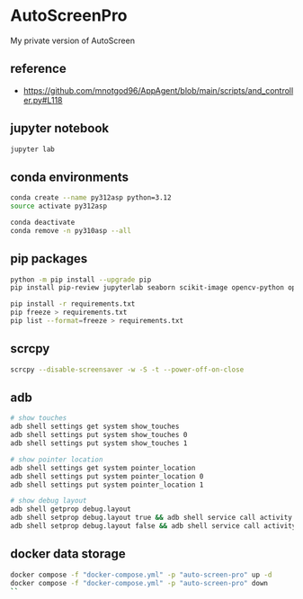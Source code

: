 # AutoScreenPro
My private version of AutoScreen

## reference

- <https://github.com/mnotgod96/AppAgent/blob/main/scripts/and_controller.py#L118>

## jupyter notebook

```bash
jupyter lab
```

## conda environments

```bash
conda create --name py312asp python=3.12
source activate py312asp

conda deactivate
conda remove -n py310asp --all
```

## pip packages

```bash
python -m pip install --upgrade pip
pip install pip-review jupyterlab seaborn scikit-image opencv-python opencv-contrib-python pyshine

pip install -r requirements.txt
pip freeze > requirements.txt
pip list --format=freeze > requirements.txt
```

## scrcpy

```bash
scrcpy --disable-screensaver -w -S -t --power-off-on-close
```

## adb

```bash
# show touches
adb shell settings get system show_touches
adb shell settings put system show_touches 0
adb shell settings put system show_touches 1

# show pointer location
adb shell settings get system pointer_location
adb shell settings put system pointer_location 0
adb shell settings put system pointer_location 1

# show debug layout
adb shell getprop debug.layout
adb shell setprop debug.layout true && adb shell service call activity 1599295570
adb shell setprop debug.layout false && adb shell service call activity 1599295570
```

## docker data storage

```bash
docker compose -f "docker-compose.yml" -p "auto-screen-pro" up -d
docker compose -f "docker-compose.yml" -p "auto-screen-pro" down
``


